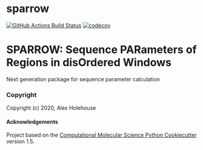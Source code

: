 sparrow
==============================
[//]: # (Badges)
[![GitHub Actions Build Status](https://github.com/REPLACE_WITH_OWNER_ACCOUNT/sparrow/workflows/CI/badge.svg)](https://github.com/REPLACE_WITH_OWNER_ACCOUNT/sparrow/actions?query=workflow%3ACI)
[![codecov](https://codecov.io/gh/REPLACE_WITH_OWNER_ACCOUNT/sparrow/branch/master/graph/badge.svg)](https://codecov.io/gh/REPLACE_WITH_OWNER_ACCOUNT/sparrow/branch/master)


# SPARROW: Sequence PARameters of Regions in disOrdered Windows 

Next generation package for sequence parameter calculation

### Copyright

Copyright (c) 2020, Alex Holehouse


#### Acknowledgements
 
Project based on the 
[Computational Molecular Science Python Cookiecutter](https://github.com/molssi/cookiecutter-cms) version 1.5.
